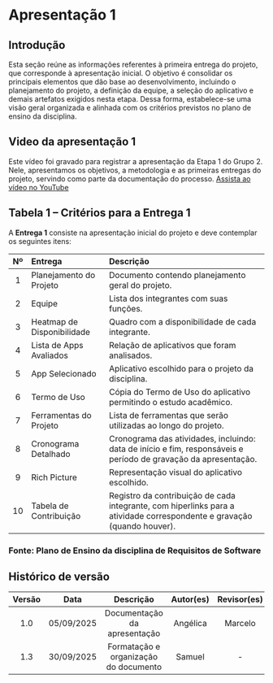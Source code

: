 # Apresentação 1

## Introdução

Esta seção reúne as informações referentes à primeira entrega do projeto, que corresponde à apresentação inicial. O objetivo é consolidar os principais elementos que dão base ao desenvolvimento, incluindo o planejamento do projeto, a definição da equipe, a seleção do aplicativo e demais artefatos exigidos nesta etapa. Dessa forma, estabelece-se uma visão geral organizada e alinhada com os critérios previstos no plano de ensino da disciplina.

## Video da apresentação 1

Este vídeo foi gravado para registrar a apresentação da Etapa 1 do Grupo 2.
Nele, apresentamos os objetivos, a metodologia e as primeiras entregas do projeto, servindo como parte da documentação do processo.
[Assista ao vídeo no YouTube](https://www.youtube.com/watch?v=mAeFDw2IV84)

## Tabela 1 – Critérios para a Entrega 1

A **Entrega 1** consiste na apresentação inicial do projeto e deve contemplar os seguintes itens:

| Nº  | Entrega                    | Descrição                                                                                                               |
| :-: | :------------------------- | :---------------------------------------------------------------------------------------------------------------------- |
|  1  | Planejamento do Projeto    | Documento contendo planejamento geral do projeto.                                                                       |
|  2  | Equipe                     | Lista dos integrantes com suas funções.                                                                                 |
|  3  | Heatmap de Disponibilidade | Quadro com a disponibilidade de cada integrante.                                                                        |
|  4  | Lista de Apps Avaliados    | Relação de aplicativos que foram analisados.                                                                            |
|  5  | App Selecionado            | Aplicativo escolhido para o projeto da disciplina.                                                                      |
|  6  | Termo de Uso               | Cópia do Termo de Uso do aplicativo permitindo o estudo acadêmico.                                                      |
|  7  | Ferramentas do Projeto     | Lista de ferramentas que serão utilizadas ao longo do projeto.                                                          |
|  8  | Cronograma Detalhado       | Cronograma das atividades, incluindo: data de início e fim, responsáveis e período de gravação da apresentação.         |
|  9  | Rich Picture               | Representação visual do aplicativo escolhido.                                                                           |
| 10  | Tabela de Contribuição     | Registro da contribuição de cada integrante, com hiperlinks para a atividade correspondente e gravação (quando houver). |

### Fonte: Plano de Ensino da disciplina de Requisitos de Software

## Histórico de versão

| Versão |    Data    |               Descrição               | Autor(es) | Revisor(es) |
| :----: | :--------: | :-----------------------------------: | :-------: | :---------: |
|  1.0   | 05/09/2025 |     Documentação da apresentação      | Angélica  |   Marcelo   |
|  1.3   | 30/09/2025 | Formatação e organização do documento |  Samuel   |      -      |
